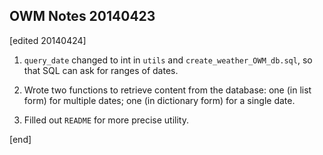 ## OWM Notes 20140423

[edited 20140424]

 1. `query_date` changed to int in `utils` and `create_weather_OWM_db.sql`, so that SQL can ask for ranges of dates.

 1. Wrote two functions to retrieve content from the database: one (in list form) for multiple dates; one (in dictionary form) for a single date.

 1. Filled out `README` for more precise utility.

[end]
